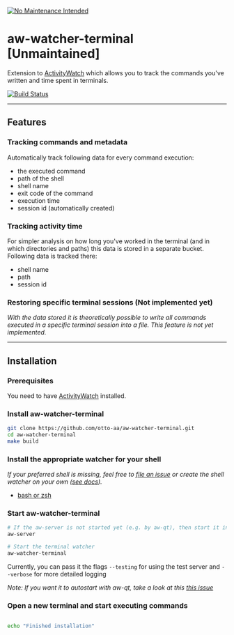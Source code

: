 [![No Maintenance Intended](http://unmaintained.tech/badge.svg)](http://unmaintained.tech/)
# aw-watcher-terminal [Unmaintained]

Extension to [ActivityWatch](https://github.com/activitywatch/activitywatch) which allows you to track the commands you've written and time spent in terminals.

[![Build Status](https://travis-ci.com/Otto-AA/aw-watcher-terminal.svg?branch=master)](https://travis-ci.com/Otto-AA/aw-watcher-terminal)

---------------

## Features

### Tracking commands and metadata

Automatically track following data for every command execution:

- the executed command
- path of the shell
- shell name
- exit code of the command
- execution time
- session id (automatically created)

### Tracking activity time

For simpler analysis on how long you've worked in the terminal (and in which directories and paths) this data is stored in a separate bucket. Following data is tracked there:

- shell name
- path
- session id

### Restoring specific terminal sessions (Not implemented yet)

_With the data stored it is theoretically possible to write all commands executed in a specific terminal session into a file. This feature is not yet implemented._

---------------

## Installation

### Prerequisites

You need to have [ActivityWatch](https://github.com/activitywatch/activitywatch) installed.

### Install aw-watcher-terminal

```bash
git clone https://github.com/otto-aa/aw-watcher-terminal.git
cd aw-watcher-terminal
make build
```

### Install the appropriate watcher for your shell

_If your preferred shell is missing, feel free to [file an issue][issues] or create the shell watcher on your own ([see docs](/docs))._

- [bash or zsh](https://github.com/Otto-AA/aw-watcher-bash)

### Start aw-watcher-terminal

```bash
# If the aw-server is not started yet (e.g. by aw-qt), then start it in a separate terminal
aw-server
```

```bash
# Start the terminal watcher
aw-watcher-terminal
```

Currently, you can pass it the flags `--testing` for using the test server and `--verbose` for more detailed logging

_Note: If you want it to autostart with aw-qt, take a look at this [this issue](https://github.com/ActivityWatch/aw-qt/issues/35)_

### Open a new terminal and start executing commands

```bash

echo "Finished installation"
```

[issues]: https://github.com/otto-aa/aw-watcher-terminal/issues
